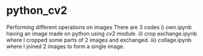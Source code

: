 # python_cv2
Performing different operations on images 
There are 3 codes 
i) own.ipynb having an image made on python using cv2 module.
ii) crop exchange.ipynb where I cropped some parts of 2 images and exchanged.
iii) collage.ipynb where I joined 2 images to form a single image.

